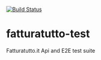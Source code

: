 [![Build Status](https://travis-ci.org/iubar/fatturatutto-test.svg?branch=master)](https://travis-ci.org/iubar/fatturatutto-test)
# fatturatutto-test
Fatturatutto.it Api and E2E test suite


